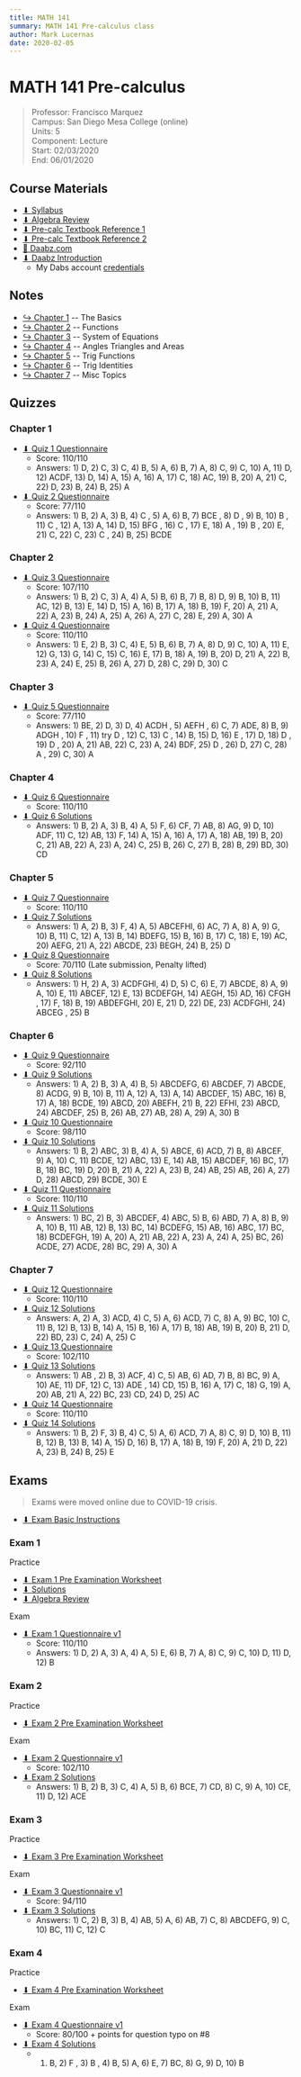 ```yaml
---
title: MATH 141
summary: MATH 141 Pre-calculus class
author: Mark Lucernas
date: 2020-02-05
---
```



# MATH 141 Pre-calculus
> Professor: Francisco Marquez<br>
> Campus: San Diego Mesa College (online)<br>
> Units: 5<br>
> Component: Lecture<br>
> Start: 02/03/2020<br>
> End: 06/01/2020<br>


## Course Materials

- [⬇ Syllabus](file:../../../files/spring-2020/MATH-141/math-141_syllabus.pdf)
- [⬇ Algebra Review](file:../../../files/spring-2020/MATH-141/algebra_review.pdf)
- [⬇ Pre-calc Textbook Reference 1](file:../../../files/spring-2020/MATH-141/pre-calc_textbookRef.pdf)
- [⬇ Pre-calc Textbook Reference 2](file:../../../files/spring-2020/MATH-141/pre-calc_textbookRef2.pdf)
- [📄 Daabz.com](https://daabz.com/)
- [⬇ Daabz Introduction](file:../../../files/spring-2020/MATH-141/daabz_intro.pdf)
    - My Dabs account [credentials](vfile:../../../files/spring-2020/MATH-141/daabz_account.txt)


## Notes

- [↪ Chapter 1](notes/ch-1) -- The Basics
- [↪ Chapter 2](notes/ch-2) -- Functions
- [↪ Chapter 3](notes/ch-3) -- System of Equations
- [↪ Chapter 4](notes/ch-4) -- Angles Triangles and Areas
- [↪ Chapter 5](notes/ch-5) -- Trig Functions
- [↪ Chapter 6](notes/ch-6) -- Trig Identities
- [↪ Chapter 7](notes/ch-7) -- Misc Topics


## Quizzes

### Chapter 1

- [⬇ Quiz 1 Questionnaire](file:../../../files/spring-2020/MATH-141/ch-1/math-141_quiz_1.pdf)
    * Score: 110/110
    * Answers: 1) D, 2) C, 3) C, 4) B, 5) A, 6) B, 7) A, 8) C, 9) C, 10) A, 11)
      D, 12) ACDF, 13) D, 14) A, 15) A, 16) A, 17) C, 18) AC, 19) B, 20) A, 21)
      C, 22) D, 23) B, 24) B, 25) A
- [⬇ Quiz 2 Questionnaire](file:../../../files/spring-2020/MATH-141/ch-1/math-141_quiz_2.pdf)
    * Score: 77/110
    * Answers: 1) B, 2) A, 3) B, 4) C , 5) A, 6) B, 7) BCE , 8) D , 9) B, 10) B
      , 11) C , 12) A, 13) A, 14) D, 15) BFG , 16) C , 17) E, 18) A , 19) B ,
      20) E, 21) C, 22) C, 23) C , 24) B, 25) BCDE

### Chapter 2

- [⬇ Quiz 3 Questionnaire](file:../../../files/spring-2020/MATH-141/ch-2/math-141_quiz_3.pdf)
    * Score: 107/110
    * Answers: 1) B, 2) C, 3) A, 4) A, 5) B, 6) B, 7) B, 8) D, 9) B, 10) B, 11)
      AC, 12) B, 13) E, 14) D, 15) A, 16) B, 17) A, 18) B, 19) F, 20) A, 21) A,
      22) A, 23) B, 24) A, 25) A, 26) A, 27) C, 28) E, 29) A, 30) A
- [⬇ Quiz 4 Questionnaire](file:../../../files/spring-2020/MATH-141/ch-2/math-141_quiz_4.pdf)
    * Score: 110/110
    * Answers: 1) E, 2) B, 3) C, 4) E, 5) B, 6) B, 7) A, 8) D, 9) C, 10) A, 11)
      E, 12) G, 13) G, 14) C, 15) C, 16) E, 17) B, 18) A, 19) B, 20) D, 21) A,
      22) B, 23) A, 24) E, 25) B, 26) A, 27) D, 28) C, 29) D, 30) C

### Chapter 3

- [⬇ Quiz 5 Questionnaire](file:../../../files/spring-2020/MATH-141/ch-3/math-141_quiz_5.pdf)
    * Score: 77/110
    * Answers: 1) BE, 2) D, 3) D, 4) ACDH , 5) AEFH , 6) C, 7) ADE, 8) B, 9)
      ADGH , 10) F , 11) try D , 12) C, 13) C , 14) B, 15) D, 16) E , 17) D, 18)
      D , 19) D , 20) A, 21) AB, 22) C, 23) A, 24) BDF, 25) D , 26) D, 27) C,
      28) A , 29) C, 30) A

### Chapter 4

- [⬇ Quiz 6 Questionnaire](file:../../../files/spring-2020/MATH-141/ch-4/math-141_quiz_6.pdf)
    * Score: 110/110
- [⬇ Quiz 6 Solutions](file:../../../files/spring-2020/MATH-141/ch-4/math-141_quiz_6_solutions.pdf)
    * Answers: 1) B, 2) A, 3) B, 4) A, 5) F, 6) CF, 7) AB, 8) AG, 9) D, 10) ADF,
      11) C, 12) AB, 13) F, 14) A, 15) A, 16) A, 17) A, 18) AB, 19) B, 20) C,
      21) AB, 22) A, 23) A, 24) C, 25) B, 26) C, 27) B, 28) B, 29) BD, 30) CD

### Chapter 5

- [⬇ Quiz 7 Questionnaire](file:../../../files/spring-2020/MATH-141/ch-5/math-141_quiz_7.pdf)
    * Score: 110/110
- [⬇ Quiz 7 Solutions](file:../../../files/spring-2020/MATH-141/ch-5/math-141_quiz_7_solutions.pdf)
    * Answers: 1) A, 2) B, 3) F, 4) A, 5) ABCEFHI, 6) AC, 7) A, 8) A, 9) G, 10)
      B, 11) C, 12) A, 13) B, 14) BDEFG, 15) B, 16) B, 17) C, 18) E, 19) AC, 20)
      AEFG, 21) A, 22) ABCDE, 23) BEGH, 24) B, 25) D
- [⬇ Quiz 8 Questionnaire](file:../../../files/spring-2020/MATH-141/ch-5/math-141_quiz_8.pdf)
    * Score: 70/110 (Late submission, Penalty lifted)
- [⬇ Quiz 8 Solutions](file:../../../files/spring-2020/MATH-141/ch-5/math-141_quiz_8_solutions.pdf)
    * Answers: 1) H, 2) A, 3) ACDFGHI, 4) D, 5) C, 6) E, 7) ABCDE, 8) A, 9) A,
      10) E, 11) ABCEF, 12) E, 13) BCDEFGH, 14) AEGH, 15) AD, 16) CFGH , 17) F,
      18) B, 19) ABDEFGHI, 20) E, 21) D, 22) DE, 23) ACDFGHI, 24) ABCEG , 25) B

### Chapter 6

- [⬇ Quiz 9 Questionnaire](file:../../../files/spring-2020/MATH-141/ch-6/math-141_quiz_9.pdf)
    * Score: 92/110
- [⬇ Quiz 9 Solutions](file:../../../files/spring-2020/MATH-141/ch-6/math-141_quiz_9_solutions.pdf)
    * Answers: 1) A, 2) B, 3) A, 4) B, 5) ABCDEFG, 6) ABCDEF, 7) ABCDE, 8) ACDG,
      9) B, 10) B, 11) A, 12) A, 13) A, 14) ABCDEF, 15) ABC, 16) B, 17) A, 18)
      BCDE, 19) ABCD, 20) ABEFH, 21) B, 22) EFHI, 23) ABCD, 24) ABCDEF, 25) B,
      26) AB, 27) AB, 28) A, 29) A, 30) B
- [⬇ Quiz 10 Questionnaire](file:../../../files/spring-2020/MATH-141/ch-6/math-141_quiz_10.pdf)
    * Score: 98/110
- [⬇ Quiz 10 Solutions](file:../../../files/spring-2020/MATH-141/ch-6/math-141_quiz_10_solutions.pdf)
    * Answers: 1) B, 2) ABC, 3) B, 4) A, 5) ABCE, 6) ACD, 7) B, 8) ABCEF, 9) A,
      10) C, 11) BCDE, 12) ABC, 13) E, 14) AB, 15) ABCDEF, 16) BC, 17) B, 18)
      BC, 19) D, 20) B, 21) A, 22) A, 23) B, 24) AB, 25) AB, 26) A, 27) D, 28)
      ABCD, 29) BCDE, 30) E
- [⬇ Quiz 11 Questionnaire](file:../../../files/spring-2020/MATH-141/ch-6/math-141_quiz_11.pdf)
    * Score: 110/110
- [⬇ Quiz 11 Solutions](file:../../../files/spring-2020/MATH-141/ch-6/math-141_quiz_11_solutions.pdf)
    * Answers: 1) BC, 2) B, 3) ABCDEF, 4) ABC, 5) B, 6) ABD, 7) A, 8) B, 9) A,
      10) B, 11) AB, 12) B, 13) BC, 14) BCDEFG, 15) AB, 16) ABC, 17) BC, 18)
      BCDEFGH, 19) A, 20) A, 21) AB, 22) A, 23) A, 24) A, 25) BC, 26) ACDE, 27)
      ACDE, 28) BC, 29) A, 30) A

### Chapter 7

- [⬇ Quiz 12 Questionnaire](file:../../../files/spring-2020/MATH-141/ch-7/math-141_quiz_12.pdf)
    * Score: 110/110
- [⬇ Quiz 12 Solutions](file:../../../files/spring-2020/MATH-141/ch-7/math-141_quiz_12_solutions.pdf)
    * Answers: A, 2) A, 3) ACD, 4) C, 5) A, 6) ACD, 7) C, 8) A, 9) BC, 10) C,
      11) B, 12) B, 13) B, 14) A, 15) B, 16) A, 17) B, 18) AB, 19) B, 20) B, 21)
      D, 22) BD, 23) C, 24) A, 25) C
- [⬇ Quiz 13 Questionnaire](file:../../../files/spring-2020/MATH-141/ch-7/math-141_quiz_13.pdf)
    * Score: 102/110
- [⬇ Quiz 13 Solutions](file:../../../files/spring-2020/MATH-141/ch-7/math-141_quiz_13_solutions.pdf)
    * Answers: 1) AB , 2) B, 3) ACF, 4) C, 5) AB, 6) AD, 7) B, 8) BC, 9) A, 10)
      AE, 11) DF, 12) C, 13) ADE , 14) CD, 15) B, 16) A, 17) C, 18) G, 19) A,
      20) AB, 21) A, 22) BC, 23) CD, 24) D, 25) AC
- [⬇ Quiz 14 Questionnaire](file:../../../files/spring-2020/MATH-141/ch-7/math-141_quiz_14.pdf)
    * Score: 110/110
- [⬇ Quiz 14 Solutions](file:../../../files/spring-2020/MATH-141/ch-7/math-141_quiz_14_solutions.pdf)
    * Answers: 1) B, 2) F, 3) B, 4) C, 5) A, 6) ACD, 7) A, 8) C, 9) D, 10) B,
      11) B, 12) B, 13) B, 14) A, 15) D, 16) B, 17) A, 18) B, 19) F, 20) A, 21)
      D, 22) A, 23) B, 24) B, 25) E


## Exams

> Exams were moved online due to COVID-19 crisis.

- [⬇ Exam Basic Instructions](file:../../../files/spring-2020/MATH-141/exam-1/exam-1_basicInstructions.pdf)

### Exam 1

Practice

- [⬇ Exam 1 Pre Examination Worksheet](file:../../../files/spring-2020/MATH-141/exam-1/exam-1_preExamWorksheet.pdf)
- [⬇ Solutions](file:../../../files/spring-2020/MATH-141/exam-1/exam-1_preExamWorksheet_solution.pdf)
- [⬇ Algebra Review](file:../../../files/spring-2020/MATH-141/exam-1/exam-1_algebraReview.pdf)

Exam

- [⬇ Exam 1 Questionnaire v1](file:../../../files/spring-2020/MATH-141/exam-1/math-141_exam_1.pdf)
    * Score: 110/110
    * Answers: 1) D, 2) A, 3) A, 4) A, 5) E, 6) B, 7) A, 8) C, 9) C, 10) D, 11)
      D, 12) B

### Exam 2

Practice

- [⬇ Exam 2 Pre Examination Worksheet](file:../../../files/spring-2020/MATH-141/exam-2/exam-2_preExamWorksheet.pdf)

Exam

- [⬇ Exam 2 Questionnaire v1](file:../../../files/spring-2020/MATH-141/exam-2/math-141_exam_2.pdf)
    * Score: 102/110
- [⬇ Exam 2 Solutions](file:../../../files/spring-2020/MATH-141/exam-2/math-141_exam_2_solutions.pdf)
    * Answers: 1) B, 2) B, 3) C, 4) A, 5) B, 6) BCE, 7) CD, 8) C, 9) A, 10) CE,
      11) D, 12) ACE


### Exam 3

Practice

- [⬇ Exam 3 Pre Examination Worksheet](file:../../../files/spring-2020/MATH-141/exam-3/exam-3_preExamWorksheet.pdf)

Exam

- [⬇ Exam 3 Questionnaire v1](file:../../../files/spring-2020/MATH-141/exam-3/math-141_exam_3.pdf)
    * Score: 94/110
- [⬇ Exam 3 Solutions](file:../../../files/spring-2020/MATH-141/exam-3/math-141_exam_3_solutions.pdf)
    * Answers: 1) C, 2) B, 3) B, 4) AB, 5) A, 6) AB, 7) C, 8) ABCDEFG, 9) C,
      10) BC, 11) C, 12) C

### Exam 4

Practice

- [⬇ Exam 4 Pre Examination Worksheet](file:../../../files/spring-2020/MATH-141/exam-4/exam-4_preExamWorksheet.pdf)

Exam

- [⬇ Exam 4 Questionnaire v1](file:../../../files/spring-2020/MATH-141/exam-4/math-141_exam_4.pdf)
    * Score: 80/100 + points for question typo on #8
- [⬇ Exam 4 Solutions](file:../../../files/spring-2020/MATH-141/exam-4/math-141_exam_4_solutions.pdf)
    * 1) B, 2) F , 3) B , 4) B, 5) A, 6) E, 7) BC, 8) G, 9) D, 10) B

